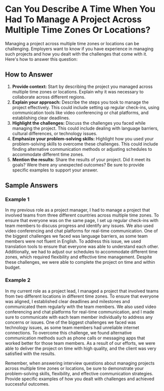 Can You Describe A Time When You Had To Manage A Project Across Multiple Time Zones Or Locations?
======================================================================================================================

Managing a project across multiple time zones or locations can be challenging. Employers want to know if you have experience in managing such projects and how you dealt with the challenges that come with it. Here's how to answer this question:

How to Answer
-------------

1. **Provide context:** Start by describing the project you managed across multiple time zones or locations. Explain why it was necessary to collaborate across different regions.
2. **Explain your approach:** Describe the steps you took to manage the project effectively. This could include setting up regular check-ins, using communication tools like video conferencing or chat platforms, and establishing clear deadlines.
3. **Highlight the challenges:** Discuss the challenges you faced while managing the project. This could include dealing with language barriers, cultural differences, or technology issues.
4. **Emphasize your problem-solving skills:** Highlight how you used your problem-solving skills to overcome these challenges. This could include finding alternative communication methods or adjusting schedules to accommodate different time zones.
5. **Mention the results:** Share the results of your project. Did it meet its goals? Were there any unexpected outcomes? Be sure to provide specific examples to support your answer.

Sample Answers
--------------

### Example 1

In my previous role as a project manager, I had to manage a project that involved teams from three different countries across multiple time zones. To ensure that everyone was on the same page, I set up regular check-ins with team members to discuss progress and identify any issues. We also used video conferencing and chat platforms for real-time communication. One of the biggest challenges we faced was language barriers, as some team members were not fluent in English. To address this issue, we used translation tools to ensure that everyone was able to understand each other. Additionally, we had to adjust our schedules to accommodate different time zones, which required flexibility and effective time management. Despite these challenges, we were able to complete the project on time and within budget.

### Example 2

In my current role as a project lead, I managed a project that involved teams from two different locations in different time zones. To ensure that everyone was aligned, I established clear deadlines and milestones and communicated them regularly with the team members. We also used video conferencing and chat platforms for real-time communication, and I made sure to communicate with each team member individually to address any concerns or issues. One of the biggest challenges we faced was technology issues, as some team members had unreliable internet connections. To overcome this challenge, we found alternative communication methods such as phone calls or messaging apps that worked better for those team members. As a result of our efforts, we were able to deliver the project on time with high quality, and the client was very satisfied with the results.

Remember, when answering interview questions about managing projects across multiple time zones or locations, be sure to demonstrate your problem-solving skills, flexibility, and effective communication strategies. Provide specific examples of how you dealt with challenges and achieved successful outcomes.
